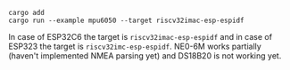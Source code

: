 ```
cargo add
cargo run --example mpu6050 --target riscv32imac-esp-espidf
```

In case of ESP32C6 the target is `riscv32imac-esp-espidf` and in case of ESP323 the target is `riscv32imc-esp-espidf`. NE0-6M works partially (haven't implemented NMEA parsing yet) and DS18B20 is not working yet.
